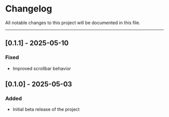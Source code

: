 # Changelog

All notable changes to this project will be documented in this file.

---

## [0.1.1] - 2025-05-10
### Fixed
- Improved scrollbar behavior

## [0.1.0] - 2025-05-03
### Added
- Initial beta release of the project